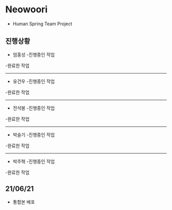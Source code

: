 # Neowoori
* Human Spring Team Project

## 진행상황
* 엄홍성
-진행중인 작업

-완료한 작업


***
* 유건우
-진행중인 작업

-완료한 작업


***
* 전석봉
-진행중인 작업

-완료한 작업


***
* 박슬기
-진행중인 작업

-완료한 작업


***
* 박주혁
-진행중인 작업

-완료한 작업



## 21/06/21
+ 통합본 배포
